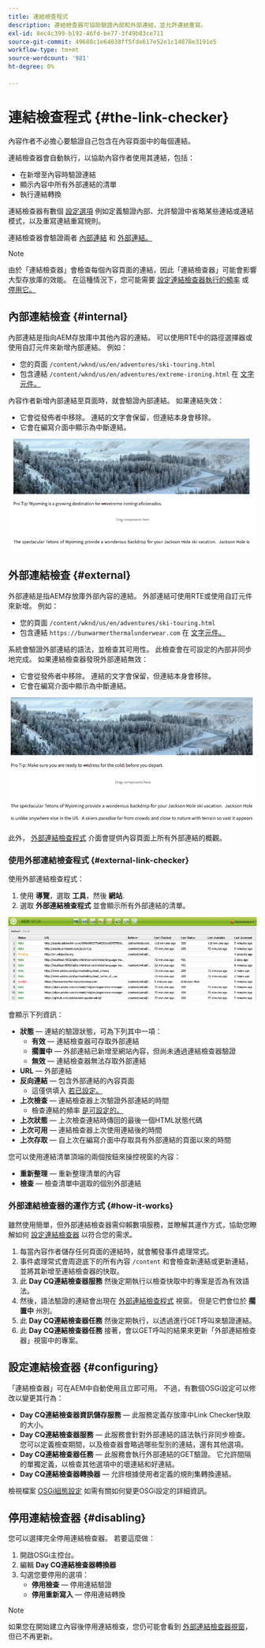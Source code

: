 ```yaml
---
title: 連結檢查程式
description: 連結檢查器可協助驗證內部和外部連結，並允許連結重寫。
exl-id: 8ec4c399-b192-46fd-be77-3f49b83ce711
source-git-commit: 49688c1e64038ff5fde617e52e1c14878e3191e5
workflow-type: tm+mt
source-wordcount: '981'
ht-degree: 0%

---
```


# 連結檢查程式 {#the-link-checker}

內容作者不必擔心要驗證自己包含在內容頁面中的每個連結。

連結檢查器會自動執行，以協助內容作者使用其連結，包括：

* 在新增至內容時驗證連結
* 顯示內容中所有外部連結的清單
* 執行連結轉換

連結檢查器有數個 [設定選項](#configuring) 例如定義驗證內部、允許驗證中省略某些連結或連結模式，以及重寫連結重寫規則。

連結檢查器會驗證兩者 [內部連結](#internal) 和 [外部連結。](#external)

>[!NOTE]
>
>由於「連結檢查器」會檢查每個內容頁面的連結，因此「連結檢查器」可能會影響大型存放庫的效能。 在這種情況下，您可能需要 [設定連結檢查器執行的頻率](#configuring) 或 [停用它。](#disabling)

## 內部連結檢查 {#internal}

內部連結是指向AEM存放庫中其他內容的連結。 可以使用RTE中的路徑選擇器或使用自訂元件來新增內部連結。 例如：

* 您的頁面 `/content/wknd/us/en/adventures/ski-touring.html`
* 包含連結 `/content/wknd/us/en/adventures/extreme-ironing.html` 在 [文字元件。](https://experienceleague.adobe.com/docs/experience-manager-core-components/using/components/text.html)

內容作者新增內部連結至頁面時，就會驗證內部連結。 如果連結失效：

* 它會從發佈者中移除。 連結的文字會保留，但連結本身會移除。
* 它會在編寫介面中顯示為中斷連結。

![編寫頁面時破壞的內部連結](assets/link-checker-invalid-link-internal.png)

## 外部連結檢查 {#external}

外部連結是指AEM存放庫外部內容的連結。 外部連結可使用RTE或使用自訂元件來新增。 例如：

* 您的頁面 `/content/wknd/us/en/adventures/ski-touring.html`
* 包含連結 `https://bunwarmerthermalunderwear.com` 在 [文字元件。](https://experienceleague.adobe.com/docs/experience-manager-core-components/using/components/text.html)

系統會驗證外部連結的語法，並檢查其可用性。 此檢查會在可設定的內部非同步地完成。 如果連結檢查器發現外部連結無效：

* 它會從發佈者中移除。 連結的文字會保留，但連結本身會移除。
* 它會在編寫介面中顯示為中斷連結。

![編寫頁面時破壞的內部連結](assets/link-checker-invalid-link-external.png)

此外， [外部連結檢查程式](#external-link-checker) 介面會提供內容頁面上所有外部連結的概觀。

### 使用外部連結檢查程式 {#external-link-checker}

使用外部連結檢查程式：

1. 使用 **導覽**，選取 **工具**，然後 **網站**.
1. 選取 **外部連結檢查程式** 並會顯示所有外部連結的清單。

![外部連結檢查器視窗](assets/external-link-checker.png)

會顯示下列資訊：

* **狀態**  — 連結的驗證狀態，可為下列其中一項：
   * **有效**  — 連結檢查器可存取外部連結
   * **擱置中**  — 外部連結已新增至網站內容，但尚未通過連結檢查器驗證
   * **無效**  — 連結檢查器無法存取外部連結
* **URL**  — 外部連結
* **反向連結**  — 包含外部連結的內容頁面
   * 這僅供填入 [若已設定。](#configuring)
* **上次檢查**  — 連結檢查器上次驗證外部連結的時間
   * 檢查連結的頻率 [是可設定的。](#configuring)
* **上次狀態**  — 上次檢查連結時傳回的最後一個HTML狀態代碼
* **上次可用**  — 連結檢查器上次使用連結後的時間
* **上次存取**  — 自上次在編寫介面中存取具有外部連結的頁面以來的時間

您可以使用連結清單頂端的兩個按鈕來操控視窗的內容：

* **重新整理**  — 重新整理清單的內容
* **檢查**  — 檢查清單中選取的個別外部連結

### 外部連結檢查器的運作方式 {#how-it-works}

雖然使用簡單，但外部連結檢查器需仰賴數項服務，並瞭解其運作方式，協助您瞭解如何 [設定連結檢查器](#configuring) 以符合您的需求。

1. 每當內容作者儲存任何頁面的連結時，就會觸發事件處理常式。
1. 事件處理常式會周遊底下的所有內容 `/content` 和會檢查新連結或更新連結，並將其新增至連結檢查器的快取。
1. 此 **Day CQ連結檢查器服務** 然後定期執行以檢查快取中的專案是否為有效語法。
1. 然後，語法驗證的連結會出現在 [外部連結檢查程式](#external-link-checker) 視窗。 但是它們會位於 **擱置中** 州別。
1. 此 **Day CQ連結檢查器任務** 然後定期執行，以透過進行GET呼叫來驗證連結。
1. 此 **Day CQ連結檢查器任務** 接著，會以GET呼叫的結果來更新「外部連結檢查器」視窗中的專案。

## 設定連結檢查器 {#configuring}

「連結檢查器」可在AEM中自動使用且立即可用。 不過，有數個OSGi設定可以修改以變更其行為：

* **Day CQ連結檢查器資訊儲存服務**  — 此服務定義存放庫中Link Checker快取的大小。
* **Day CQ連結檢查器服務**  — 此服務會針對外部連結的語法執行非同步檢查。 您可以定義檢查期間，以及檢查器會略過哪些型別的連結，還有其他選項。
* **Day CQ連結檢查器任務**  — 此服務會執行外部連結的GET驗證。 它允許間隔的單獨定義，以檢查其他選項中的壞連結和好連結。
* **Day CQ連結檢查器轉換器**  — 允許根據使用者定義的規則集轉換連結。

檢視檔案 [OSGi組態設定](/help/sites-deploying/osgi-configuration-settings.md) 如需有關如何變更OSGi設定的詳細資訊。

## 停用連結檢查器 {#disabling}

您可以選擇完全停用連結檢查器。 若要這麼做：

1. 開啟OSGi主控台。
1. 編輯 **Day CQ連結檢查器轉換器**
1. 勾選您要停用的選項：
   * **停用檢查**  — 停用連結驗證
   * **停用重新寫入**  — 停用連結轉換

>[!NOTE]
>
>如果您在開始建立內容後停用連結檢查，您仍可能會看到 [外部連結檢查器視窗](#external-link-checker)，但已不再更新。
